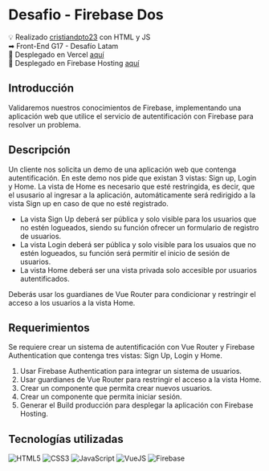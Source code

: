 # Desafio - Firebase Dos

💡 Realizado [cristiandpto23](https://github.com/cristiandpto23) con HTML y JS<br>
➡ Front-End G17 - Desafío Latam<br>
🔗 Desplegado en Vercel [aquí]()<br>
🔗 Desplegado en Firebase Hosting [aquí](https://fir-auth-11456.web.app/)<br>

## Introducción

Validaremos nuestros conocimientos de Firebase, implementando una aplicación web que utilice el servicio de autentificación con Firebase para resolver un problema.

## Descripción

Un cliente nos solicita un demo de una aplicación web que contenga autentificación. En este demo nos pide que existan 3 vistas: Sign up, Login y Home. La vista de Home es necesario que esté restringida, es decir, que el ususario al ingresar a la aplicación, automáticamente será redirigido a la vista Sign up en caso de que no esté registrado.

-   La vista Sign Up deberá ser pública y solo visible para los usuarios que no estén logueados, siendo su función ofrecer un formulario de registro de usuarios.
-   La vista Login deberá ser pública y solo visible para los usuaios que no estén logueados, su función será permitir el inicio de sesión de usuarios.
-   La vista Home deberá ser una vista privada solo accesible por usuarios autentificados.

Deberás usar los guardianes de Vue Router para condicionar y restringir el acceso a los usuarios a la vista Home.

## Requerimientos

Se requiere crear un sistema de autentificación con Vue Router y Firebase Authentication que contenga tres vistas: Sign Up, Login y Home.

1. Usar Firebase Authentication para integrar un sistema de usuarios.
2. Usar guardianes de Vue Router para restringir el acceso a la vista Home.
3. Crear un componente que permita crear nuevos usuarios.
4. Crear un componente que permita iniciar sesión.
5. Generar el Build producción para desplegar la aplicación con Firebase Hosting.

## Tecnologías utilizadas

![HTML5](https://img.shields.io/badge/HTML5-E34F26?style=for-the-badge&logo=html5&logoColor=white) ![CSS3](https://img.shields.io/badge/CSS3-1572B6?style=for-the-badge&logo=css3&logoColor=white) ![JavaScript](https://img.shields.io/badge/JavaScript-323330?style=for-the-badge&logo=javascript&logoColor=F7DF1E) ![VueJS](https://img.shields.io/badge/Vue%20js-35495E?style=for-the-badge&logo=vuedotjs&logoColor=4FC08D) ![Firebase](https://img.shields.io/badge/firebase-ffca28?style=for-the-badge&logo=firebase&logoColor=black)
